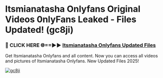 # Itsmianatasha Onlyfans Original Videos 0nlyFans Leaked - Files Updated! (gc8ji)

<h3>🔴 CLICK HERE 🌐==►► <a href="https://tinyurl.com/2m67pmp6" rel="nofollow">Itsmianatasha Onlyfans Updated Files</a></h3>

Get Itsmianatasha Onlyfans and all content. Now you can access all videos and pictures of Itsmianatasha Onlyfans. New Updated Files 2025!

[![gc8ji](https://i.imgur.com/H4QAA4z.gif)](https://tinyurl.com/2m67pmp6)